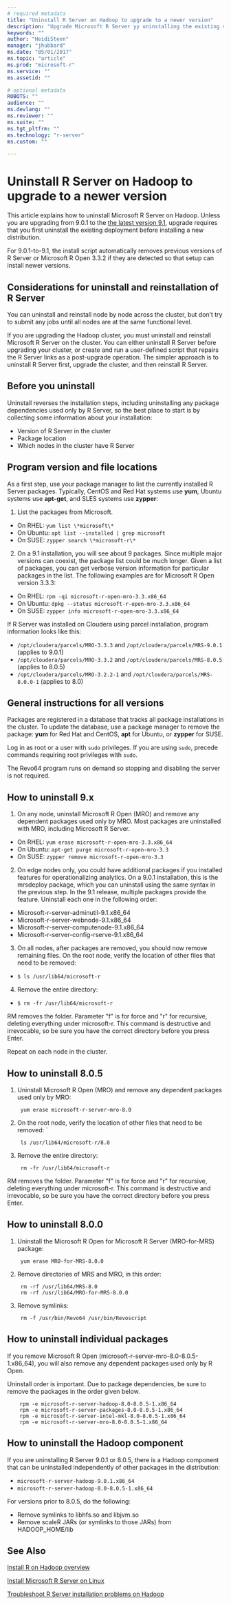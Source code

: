 ```yaml
---
# required metadata
title: "Uninstall R Server on Hadoop to upgrade to a newer version"
description: "Upgrade Microsoft R Server yy uninstalling the existing version and installing a newer one."
keywords: ""
author: "HeidiSteen"
manager: "jhubbard"
ms.date: "05/01/2017"
ms.topic: "article"
ms.prod: "microsoft-r"
ms.service: ""
ms.assetid: ""

# optional metadata
ROBOTS: ""
audience: ""
ms.devlang: ""
ms.reviewer: ""
ms.suite: ""
ms.tgt_pltfrm: ""
ms.technology: "r-server"
ms.custom: ""

---
```

# Uninstall R Server on Hadoop to upgrade to a newer version

This article explains how to uninstall Microsoft R Server on Hadoop. Unless you are upgrading from 9.0.1 to the [the latest version 9.1](install/r-server-install-hadoop.md), upgrade requires that you first uninstall the existing deployment before installing a new distribution.

For 9.0.1-to-9.1, the install script automatically removes previous versions of R Server or Microsoft R Open 3.3.2 if they are detected so that setup can install newer versions.

## Considerations for uninstall and reinstallation of R Server

You can uninstall and reinstall node by node across the cluster, but don’t try to submit any jobs until all nodes are at the same functional level.

If you are upgrading the Hadoop cluster, you must uninstall and reinstall Microsoft R Server on the cluster. You can either uninstall R Server before upgrading your cluster, or create and run a user-defined script that repairs the R Server links as a post-upgrade operation. The simpler approach is to uninstall R Server first, upgrade the cluster, and then reinstall R Server.

## Before you uninstall

Uninstall reverses the installation steps, including uninstalling any package dependencies used only by R Server, so the best place to start is by collecting some information about your installation:

- Version of R Server in the cluster
- Package location
- Which nodes in the cluster have R Server

## Program version and file locations

As a first step, use your package manager to list the currently installed R Server packages. Typically, CentOS and Red Hat systems use **yum**, Ubuntu systems use **apt-get**, and SLES systems use **zypper**:

1. List the packages from Microsoft.

  + On RHEL: `yum list \*microsoft\*`   
  + On Ubuntu: `apt list --installed | grep microsoft`  
  + On SUSE: `zypper search \*microsoft-r\*`    


2. On a 9.1 installation, you will see about 9 packages. Since multiple major versions can coexist, the package list could be much longer. Given a list of packages, you can get verbose version information for particular packages in the list. The following examples are for Microsoft R Open version 3.3.3:

  + On RHEL: `rpm -qi microsoft-r-open-mro-3.3.x86_64`   
  + On Ubuntu: `dpkg --status microsoft-r-open-mro-3.3.x86_64` 
  + On SUSE: `zypper info microsoft-r-open-mro-3.3.x86_64`     


If R Server was installed on Cloudera using parcel installation, program information looks like this:

- `/opt/cloudera/parcels/MRO-3.3.3` and `/opt/cloudera/parcels/MRS-9.0.1` (applies to 9.0.1)    
- `/opt/cloudera/parcels/MRO-3.3.2` and `/opt/cloudera/parcels/MRS-8.0.5` (applies to 8.0.5)    
- `/opt/cloudera/parcels/MRO-3.2.2-1` and `/opt/cloudera/parcels/MRS-8.0.0-1` (applies to 8.0)  

## General instructions for all versions


Packages are registered in a database that tracks all package installations in the cluster. To update the database, use a package manager to remove the package: **yum** for Red Hat and CentOS, **apt** for Ubuntu, or **zypper** for SUSE.

Log in as root or a user with `sudo` privileges. If you are using `sudo`, precede commands requiring root privileges with `sudo`.

The Revo64 program runs on demand so stopping and disabling the server is not required.  

## How to uninstall 9.x

1. On any node, uninstall Microsoft R Open (MRO) and remove any dependent packages used only by MRO. Most packages are uninstalled with MRO, including Microsoft R Server. 

  + On RHEL: `yum erase microsoft-r-open-mro-3.3.x86_64`     
  + On Ubuntu: `apt-get purge microsoft-r-open-mro-3.3`  
  + On SUSE: `zypper remove microsoft-r-open-mro-3.3`    

2. On edge nodes only, you could have additional packages if you installed features for operationalizing analytics. On a 9.0.1 installation, this is the mrsdeploy package, which you can uninstall using the same syntax in the previous step. In the 9.1 release, multiple packages provide the feature. Uninstall each one in the following order:

  + Microsoft-r-server-adminutil-9.1.x86_64
  + Microsoft-r-server-webnode-9.1.x86_64
  + Microsoft-r-server-computenode-9.1.x86_64
  + Microsoft-r-server-config-rserve-9.1.x86_64

3. On all nodes, after packages are removed, you should now remove remaining files. On the root node, verify the location of other files that need to be removed:

  + `$ ls /usr/lib64/microsoft-r`

4. Remove the entire directory:

  + `$ rm -fr /usr/lib64/microsoft-r`

RM removes the folder. Parameter "f" is for force and "r" for recursive, deleting everything under microsoft-r. This command is destructive and irrevocable, so be sure you have the correct directory before you press Enter.

Repeat on each node in the cluster.

## How to uninstall 8.0.5

1. Uninstall Microsoft R Open (MRO) and remove any dependent packages used only by MRO:

        yum erase microsoft-r-server-mro-8.0

2. On the root node, verify the location of other files that need to be removed: `

        ls /usr/lib64/microsoft-r/8.0

3. Remove the entire directory:

        rm -fr /usr/lib64/microsoft-r

RM removes the folder. Parameter "f" is for force and "r" for recursive, deleting everything under microsoft-r. This command is destructive and irrevocable, so be sure you have the correct directory before you press Enter.

## How to uninstall 8.0.0

1. Uninstall the Microsoft R Open for Microsoft R Server (MRO-for-MRS) package:

        yum erase MRO-for-MRS-8.0.0

2. Remove directories of MRS and MRO, in this order:

        rm -rf /usr/lib64/MRS-8.0
        rm -rf /usr/lib64/MRO-for-MRS-8.0.0

3. Remove symlinks:

        rm -f /usr/bin/Revo64 /usr/bin/Revoscript

## How to uninstall individual packages

If you remove Microsoft R Open (microsoft-r-server-mro-8.0-8.0.5-1.x86_64), you will also remove any dependent packages used only by R Open.

Uninstall order is important. Due to package dependencies, be sure to remove the packages in the order given below.

        rpm -e microsoft-r-server-hadoop-8.0-8.0.5-1.x86_64
        rpm -e microsoft-r-server-packages-8.0-8.0.5-1.x86_64
        rpm -e microsoft-r-server-intel-mkl-8.0-8.0.5-1.x86_64
        rpm -e microsoft-r-server-mro-8.0-8.0.5-1.x86_64


## How to uninstall the Hadoop component

If you are uninstalling R Server 9.0.1 or 8.0.5, there is a Hadoop component that can be uninstalled independently of other packages in the distribution:

- `microsoft-r-server-hadoop-9.0.1.x86_64`
- `microsoft-r-server-hadoop-8.0-8.0.5-1.x86_64`

For versions prior to 8.0.5, do the following:

- Remove symlinks to libhfs.so and libjvm.so
- Remove scaleR JARs (or symlinks to those JARs) from HADOOP_HOME/lib

## See Also

[Install R on Hadoop overview](install/r-server-install-hadoop.md)

[Install Microsoft R Server on Linux](install/r-server-install-linux-server.md)

[Troubleshoot R Server installation problems on Hadoop](install/r-server-install-hadoop-troubleshoot.md)

